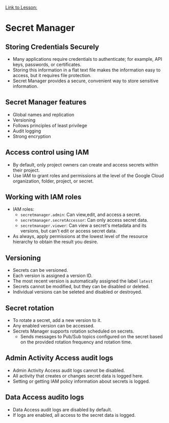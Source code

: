 [Link to Lesson:](https://www.cloudskillsboost.google/paths/15/course_templates/87/video/450316)

# Secret Manager

## Storing Credentials Securely
- Many applications require credentials to authenticate; for example, API keys, passwords, or certificates.
- Storing this information in a flat text file makes the information easy to access, but it requires file protection.
- Secret Manager provides a secure, convenient way to store sensitive information.

## Secret Manager features
- Global names and replication
- Versioning
- Follows principles of least privilege
- Audit logging
- Strong encryption

## Access control using IAM
- By default, only project owners can create and access secrets within their project.
- Use IAM to grant roles and permissions at the level of the Google Cloud organization, folder, project, or secret.

## Working with IAM roles
- IAM roles:
    - `secretmanager.admin`: Can view,edit, and access a secret.
    - `secretmanager.secretAccessor`: Can only access secret data.
    - `secretmanager.viewer`: Can view a secret's metadata and its versions, but can't edit or access secret data.
- As always, apply permissions at the lowest level of the resource hierarchy to obtain the result you desire.

## Versioning
- Secrets can be versioned.
- Each version is assigned a version ID.
- The most recent version is automatically assigned the label `latest`
- Secrets cannot be modified, but they can be disabled or deleted.
- Individual versions can be seleted and disabled or destroyed.

## Secret rotation
- To rotate a secret, add a new version to it.
- Any enabled version can be accessed.
- Secrets Manager supports rotation scheduled on secrets.
    - Sends messages to Pub/Sub topics configured on the secret based on the provided rotation frequency and rotation time.

## Admin Activity Access audit logs
- Admin Activity Access audit logs cannot be disabled.
- All activity that creates or changes secret data is logged here.
- Setting or getting IAM policy information about secrets is logged.

## Data Access audito logs
- Data Access audit logs are disabled by default.
- If logs are enabled, all access to the secret data is logged.

